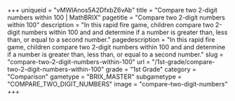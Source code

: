 +++
uniqueid = "vMWlAnos5A2DfxbZ6vAb"
title = "Compare two 2-digit numbers within 100 | MathBRIX"
pagetitle = "Compare two 2-digit numbers within 100"
description = "In this rapid fire game, children compare two 2-digit numbers within 100 and and determine if a number is greater than, less than, or equal to a second number."
pagedescription = "In this rapid fire game, children compare two 2-digit numbers within 100 and and determine if a number is greater than, less than, or equal to a second number."
slug = "compare-two-2-digit-numbers-within-100"
url = "/1st-grade/compare-two-2-digit-numbers-within-100"
grade = "1st Grade"
category = "Comparison"
gametype = "BRIX_MASTER"
subgametype = "COMPARE_TWO_DIGIT_NUMBERS"
image = "compare-two-digit-numbers"
+++